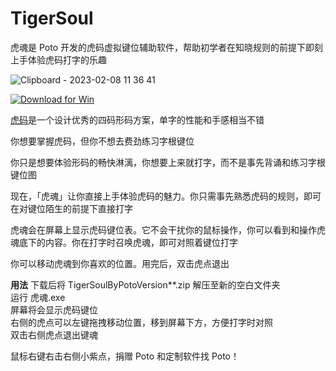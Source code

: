 # TigerSoul
虎魂是 Poto 开发的虎码虚拟键位辅助软件，帮助初学者在知晓规则的前提下即刻上手体验虎码打字的乐趣

![Clipboard - 2023-02-08 11 36 41](https://user-images.githubusercontent.com/59009389/217522658-05524571-b58e-478f-94af-268d35645613.png)

<a href="https://github.com/isPoto/TigerSoul/releases/download/4/TigerSoulByPotoVersion4.zip" target="blank"><img border="0" src="https://user-images.githubusercontent.com/59009389/209811676-4efe1313-5e2a-476c-856b-537c7ba196e7.png" alt="Download for Win" title="Download for Win"></a>

[虎码](https://tiger-code.com/index.html)是一个设计优秀的四码形码方案，单字的性能和手感相当不错

你想要掌握虎码，但你不想去费劲练习字根键位  

你只是想要体验形码的畅快淋漓，你想要上来就打字，而不是事先背诵和练习字根键位图  

现在，「虎魂」让你直接上手体验虎码的魅力。你只需事先熟悉虎码的规则，即可在对键位陌生的前提下直接打字  

虎魂会在屏幕上显示虎码键位表。它不会干扰你的鼠标操作，你可以看到和操作虎魂底下的内容。你在打字时召唤虎魂，即可对照着键位打字  

你可以移动虎魂到你喜欢的位置。用完后，双击虎点退出  

**用法**
下载后将 TigerSoulByPotoVersion**.zip 解压至新的空白文件夹  
运行 虎魂.exe  
屏幕将会显示虎码键位  
右侧的虎点可以左键拖拽移动位置，移到屏幕下方，方便打字时对照  
双击右侧虎点退出键魂  

鼠标右键右击右侧小紫点，捐赠 Poto 和定制软件找 Poto！
